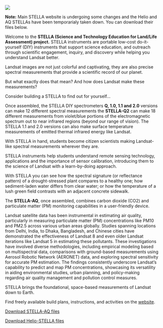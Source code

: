 <img src="https://landsat.gsfc.nasa.gov/wp-content/uploads/2023/01/STELLA-white.png">

<strong>Note:</strong> Main STELLA website is undergoing some changes and the Helio and AQ STELLAs have been temporarialy taken down. You can download their files below.

Welcome to the <strong>STELLA (Science and Technology Education for Land/Life Assessment) project.</strong> STELLA instruments are portable low-cost do-it-yourself (DIY) instruments that support science education, and outreach through scientific engagement, inquiry, and discovery while helping you understand Landsat better.

Landsat images are not just colorful and captivating, they are also precise spectral measurements that provide a scientific record of our planet.

But what exactly does that mean? And how does Landsat make these measurements?

Consider building a STELLA to find out for yourself…

Once assembled, the STELLA DIY spectrometers <strong>Q, 1.0, 1.1 and 2.0</strong> versions can make 12 different spectral measurements the <strong>STELLA-Q2</strong> can make 18 different measurements from violet/blue portions of the electromagnetic spectrum out to near infrared regions (beyond our range of vision). The STELLA 1.1 and 2.0 versions can also make surface temperature measurements of emitted thermal infrared energy like Landsat.

With STELLA in hand, students become citizen scientists making Landsat-like spectral measurements wherever they are.

STELLA instruments help students understand remote sensing technology, applications and the importance of sensor calibration, introducing them to the science of Landsat with a learn-by-doing approach.

With STELLA you can see how the spectral signature (or reflectance pattern) of a drought-stressed plant compares to a healthy one; how sediment-laden water differs from clear water; or how the temperature of a lush green field contrasts with an adjacent concrete sidewalk.

The <strong>STELLA-AQ</strong>, once assembled, combines carbon dioxide (CO2) and particulate matter (PM) monitoring capabilities in a user-friendly device.

Landsat satellite data has been instrumental in estimating air quality, particularly in measuring particulate matter (PM) concentrations like PM10 and PM2.5 across various urban areas globally. Studies spanning locations from Delhi, India, to Dhaka, Bangladesh, and Chinese cities have demonstrated the effectiveness of Landsat 8 and even older Landsat iterations like Landsat 5 in estimating these pollutants. These investigations have involved diverse methodologies, including empirical modeling based on multispectral data, comparisons with ground-based measurements using Aerosol Robotic Network (AERONET) data, and exploring spectral sensitivity for accurate PM estimation. The findings consistently underscore Landsat’s capability to predict and map PM concentrations, showcasing its versatility in aiding environmental studies, urban planning, and policy-making regarding air quality management and pollution control measures.

STELLA brings the foundational, space-based measurements of Landsat down to Earth.

Find freely available build plans, instructions, and activities on the <a href="https://landsat.gsfc.nasa.gov/stella/">website</a>.

<a href="https://landsat.gsfc.nasa.gov/wp-content/uploads/2024/03/SAQ.zip">Download STELLA-AQ files</a>

<a href="https://landsat.gsfc.nasa.gov/wp-content/uploads/2024/03/SHP-Helio-STELLA-1.zip">Download Helio-STELLA files</a>

